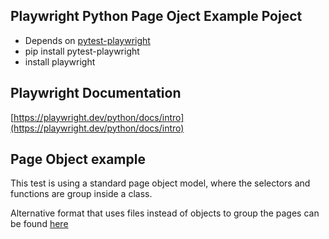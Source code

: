 ## Playwright Python Page Oject Example Poject
- Depends on [pytest-playwright](https://github.com/microsoft/playwright-pytest) 
- pip install pytest-playwright
- install playwright

## Playwright Documentation

[https://playwright.dev/python/docs/intro](https://playwright.dev/python/docs/intro)


## Page Object example
This test is using a standard page object model, where the selectors 
and functions are group inside a class.

Alternative format that uses files instead of objects to group the pages can be found
[here](https://github.com/cmoir/playwright-pytest-pagefile-example)